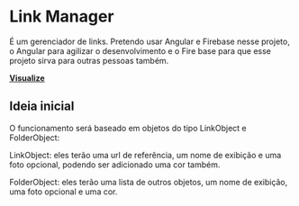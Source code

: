 # Link Manager

É um gerenciador de links. Pretendo usar Angular e Firebase nesse projeto, o Angular para agilizar o desenvolvimento e o Fire base para que esse projeto sirva para outras pessoas também.

**[Visualize](src)**

## Ideia inicial
O funcionamento será baseado em objetos do tipo LinkObject e FolderObject:

LinkObject: eles terão uma url de referência, um nome de exibição e uma foto opcional, podendo ser adicionado uma cor também.

FolderObject: eles terão uma lista de outros objetos, um nome de exibição, uma foto opcional e uma cor.